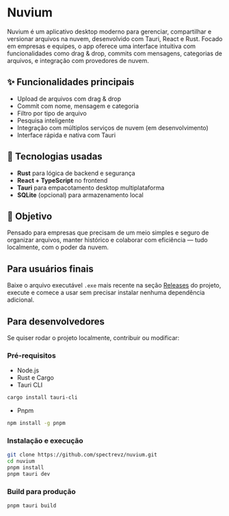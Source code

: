 # Nuvium

Nuvium é um aplicativo desktop moderno para gerenciar, compartilhar e versionar arquivos na nuvem, desenvolvido com Tauri, React e Rust. Focado em empresas e equipes, o app oferece uma interface intuitiva com funcionalidades como drag & drop, commits com mensagens, categorias de arquivos, e integração com provedores de nuvem.

## ✨ Funcionalidades principais

- Upload de arquivos com drag & drop  
- Commit com nome, mensagem e categoria  
- Filtro por tipo de arquivo  
- Pesquisa inteligente  
- Integração com múltiplos serviços de nuvem (em desenvolvimento)  
- Interface rápida e nativa com Tauri  

## 🚀 Tecnologias usadas

- **Rust** para lógica de backend e segurança  
- **React + TypeScript** no frontend  
- **Tauri** para empacotamento desktop multiplataforma  
- **SQLite** (opcional) para armazenamento local  

## 🎯 Objetivo

Pensado para empresas que precisam de um meio simples e seguro de organizar arquivos, manter histórico e colaborar com eficiência — tudo localmente, com o poder da nuvem.

## Para usuários finais

Baixe o arquivo executável `.exe` mais recente na seção [Releases](https://github.com/spectrevz/nuvium/releases) do projeto, execute e comece a usar sem precisar instalar nenhuma dependência adicional.

## Para desenvolvedores

Se quiser rodar o projeto localmente, contribuir ou modificar:

### Pré-requisitos

- Node.js
- Rust e Cargo  
- Tauri CLI
```bash
cargo install tauri-cli
```
- Pnpm
```bash
npm install -g pnpm
```

### Instalação e execução

```bash
git clone https://github.com/spectrevz/nuvium.git
cd nuvium
pnpm install
pnpm tauri dev
```

### Build para produção

```bash
pnpm tauri build
```

